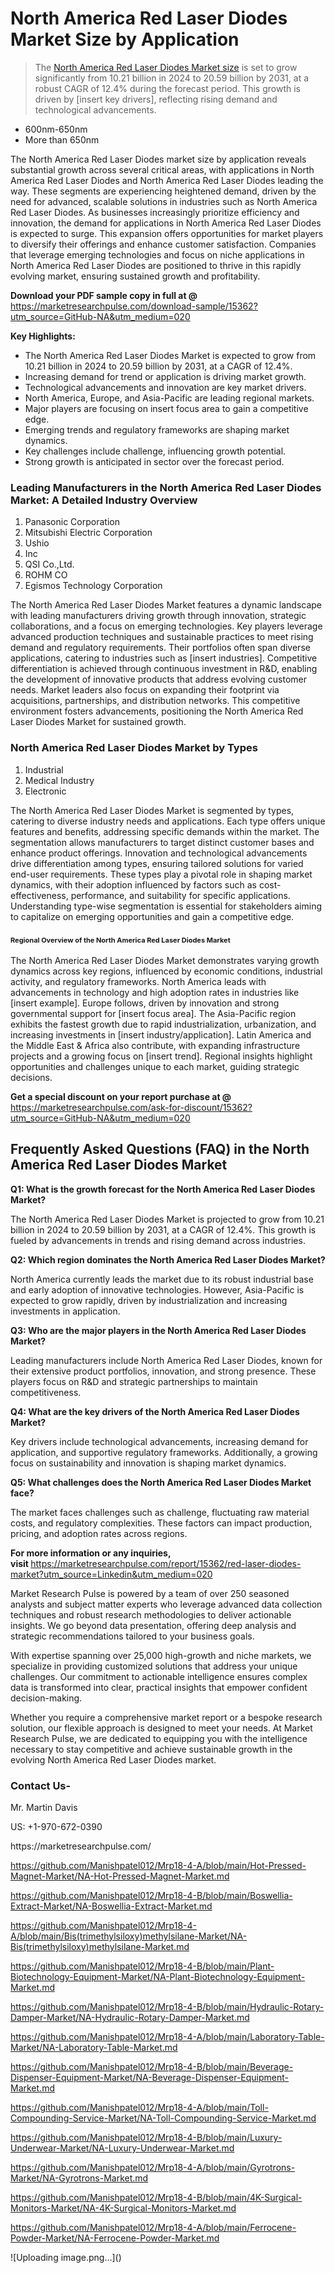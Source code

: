 <h1>North America Red Laser Diodes Market&nbsp;Size by Application</h1><blockquote><p>The <a href="https://marketresearchpulse.com/download-sample/15362?utm_source=GitHub-NA&amp;utm_medium=020">North America Red Laser Diodes Market size</a> is set to grow significantly from 10.21 billion in 2024 to 20.59 billion by 2031, at a robust CAGR of 12.4% during the forecast period. This growth is driven by [insert key drivers], reflecting rising demand and technological advancements.</p></blockquote><ul><li>600nm-650nm<li> More than 650nm</li></ul><p>The North America Red Laser Diodes market size by application reveals substantial growth across several critical areas, with applications in North America Red Laser Diodes and North America Red Laser Diodes leading the way. These segments are experiencing heightened demand, driven by the need for advanced, scalable solutions in industries such as North America Red Laser Diodes. As businesses increasingly prioritize efficiency and innovation, the demand for applications in North America Red Laser Diodes is expected to surge. This expansion offers opportunities for market players to diversify their offerings and enhance customer satisfaction. Companies that leverage emerging technologies and focus on niche applications in North America Red Laser Diodes are positioned to thrive in this rapidly evolving market, ensuring sustained growth and profitability.</p><p><strong>Download your PDF sample copy in full at @ </strong><a href="https://marketresearchpulse.com/download-sample/15362?utm_source=GitHub-NA&amp;utm_medium=020">https://marketresearchpulse.com/download-sample/15362?utm_source=GitHub-NA&amp;utm_medium=020</a></p><p><strong>Key Highlights: </strong></p><ul><li>The North America Red Laser Diodes Market is expected to grow from 10.21 billion in 2024 to 20.59 billion by 2031, at a CAGR of 12.4%.</li><li>Increasing demand for trend or application is driving market growth.</li><li>Technological advancements and innovation are key market drivers.</li><li>North America, Europe, and Asia-Pacific are leading regional markets.</li><li>Major players are focusing on insert focus area to gain a competitive edge.</li><li>Emerging trends and regulatory frameworks are shaping market dynamics.</li><li>Key challenges include challenge, influencing growth potential.</li><li>Strong growth is anticipated in sector over the forecast period.</li></ul><h3>Leading Manufacturers in the North America Red Laser Diodes Market: A Detailed Industry Overview</h3><ol><li>Panasonic Corporation</li><li>Mitsubishi Electric Corporation</li><li>Ushio</li><li>Inc</li><li>QSI Co.,Ltd.</li><li>ROHM CO</li><li>Egismos Technology Corporation</li></ol><div class="flex max-w-full flex-col flex-grow"><div class="min-h-8 text-message flex w-full flex-col items-end gap-2 whitespace-normal break-words [.text-message+&amp;]:mt-5" dir="auto" data-message-author-role="assistant" data-message-id="fd8432e4-4910-450d-b182-61b7bfb0a01f" data-message-model-slug="gpt-4o"><div class="flex w-full flex-col gap-1 empty:hidden first:pt-[3px]"><div class="markdown prose w-full break-words dark:prose-invert light"><p>The North America Red Laser Diodes Market features a dynamic landscape with leading manufacturers driving growth through innovation, strategic collaborations, and a focus on emerging technologies. Key players leverage advanced production techniques and sustainable practices to meet rising demand and regulatory requirements. Their portfolios often span diverse applications, catering to industries such as [insert industries]. Competitive differentiation is achieved through continuous investment in R&amp;D, enabling the development of innovative products that address evolving customer needs. Market leaders also focus on expanding their footprint via acquisitions, partnerships, and distribution networks. This competitive environment fosters advancements, positioning the North America Red Laser Diodes Market for sustained growth.</p></div></div></div></div><h3>North America Red Laser Diodes Market by Types</h3><ol><li>Industrial<li> Medical Industry<li> Electronic</li></ol><div class="flex max-w-full flex-col flex-grow"><div class="min-h-8 text-message flex w-full flex-col items-end gap-2 whitespace-normal break-words [.text-message+&amp;]:mt-5" dir="auto" data-message-author-role="assistant" data-message-id="084470be-0bb7-4664-bddf-5156b4f41249" data-message-model-slug="gpt-4o-mini"><div class="flex w-full flex-col gap-1 empty:hidden first:pt-[3px]"><div class="markdown prose w-full break-words dark:prose-invert light"><p>The North America Red Laser Diodes Market is segmented by types, catering to diverse industry needs and applications. Each type offers unique features and benefits, addressing specific demands within the market. The segmentation allows manufacturers to target distinct customer bases and enhance product offerings. Innovation and technological advancements drive differentiation among types, ensuring tailored solutions for varied end-user requirements. These types play a pivotal role in shaping market dynamics, with their adoption influenced by factors such as cost-effectiveness, performance, and suitability for specific applications. Understanding type-wise segmentation is essential for stakeholders aiming to capitalize on emerging opportunities and gain a competitive edge.</p></div></div></div></div><h3><span style="font-size: 11px;">Regional Overview of the North America Red Laser Diodes Market</span></h3><div class="flex max-w-full flex-col flex-grow"><div class="min-h-8 text-message flex w-full flex-col items-end gap-2 whitespace-normal break-words [.text-message+&amp;]:mt-5" dir="auto" data-message-author-role="assistant" data-message-id="e9038762-ce64-4e30-91c9-9bd413514231" data-message-model-slug="gpt-4o-mini"><div class="flex w-full flex-col gap-1 empty:hidden first:pt-[3px]"><div class="markdown prose w-full break-words dark:prose-invert light"><p>The North America Red Laser Diodes Market demonstrates varying growth dynamics across key regions, influenced by economic conditions, industrial activity, and regulatory frameworks. North America leads with advancements in technology and high adoption rates in industries like [insert example]. Europe follows, driven by innovation and strong governmental support for [insert focus area]. The Asia-Pacific region exhibits the fastest growth due to rapid industrialization, urbanization, and increasing investments in [insert industry/application]. Latin America and the Middle East &amp; Africa also contribute, with expanding infrastructure projects and a growing focus on [insert trend]. Regional insights highlight opportunities and challenges unique to each market, guiding strategic decisions.</p></div></div></div></div><p><strong>Get a special discount on your report purchase at @ </strong><a href="https://marketresearchpulse.com/ask-for-discount/15362?utm_source=GitHub-NA&amp;utm_medium=020">https://marketresearchpulse.com/ask-for-discount/15362?utm_source=GitHub-NA&amp;utm_medium=020</a></p><h2>Frequently Asked Questions (FAQ) in the North America Red Laser Diodes Market</h2><p><strong>Q1: What is the growth forecast for the North America Red Laser Diodes Market?</strong></p><p>The North America Red Laser Diodes Market is projected to grow from 10.21 billion in 2024 to 20.59 billion by 2031, at a CAGR of 12.4%. This growth is fueled by advancements in trends and rising demand across industries.</p><p><strong>Q2: Which region dominates the North America Red Laser Diodes Market?</strong></p><p>North America currently leads the market due to its robust industrial base and early adoption of innovative technologies. However, Asia-Pacific is expected to grow rapidly, driven by industrialization and increasing investments in application.</p><p><strong>Q3: Who are the major players in the North America Red Laser Diodes Market?</strong></p><p>Leading manufacturers include North America Red Laser Diodes, known for their extensive product portfolios, innovation, and strong presence. These players focus on R&amp;D and strategic partnerships to maintain competitiveness.</p><p><strong>Q4: What are the key drivers of the North America Red Laser Diodes Market?</strong></p><p>Key drivers include technological advancements, increasing demand for application, and supportive regulatory frameworks. Additionally, a growing focus on sustainability and innovation is shaping market dynamics.</p><p><strong>Q5: What challenges does the North America Red Laser Diodes Market face?</strong></p><p>The market faces challenges such as challenge, fluctuating raw material costs, and regulatory complexities. These factors can impact production, pricing, and adoption rates across regions.</p><p><strong>For more information or any inquiries, visit&nbsp;</strong><a href="https://marketresearchpulse.com/report/15362/red-laser-diodes-market?utm_source=Linkedin&utm_medium=020">https://marketresearchpulse.com/report/15362/red-laser-diodes-market?utm_source=Linkedin&utm_medium=020</a></p><p>Market Research Pulse is powered by a team of over 250 seasoned analysts and subject matter experts who leverage advanced data collection techniques and robust research methodologies to deliver actionable insights. We go beyond data presentation, offering deep analysis and strategic recommendations tailored to your business goals.</p><p>With expertise spanning over 25,000 high-growth and niche markets, we specialize in providing customized solutions that address your unique challenges. Our commitment to actionable intelligence ensures complex data is transformed into clear, practical insights that empower confident decision-making.</p><p>Whether you require a comprehensive market report or a bespoke research solution, our flexible approach is designed to meet your needs. At Market Research Pulse, we are dedicated to equipping you with the intelligence necessary to stay competitive and achieve sustainable growth in the evolving North America Red Laser Diodes market.</p><h3><strong>Contact Us-</strong></h3><p>Mr. Martin Davis</p><p>US: +1-970-672-0390</p><p>https://marketresearchpulse.com/</p><p><a href="https://github.com/Manishpatel012/Mrp18-4-A/blob/main/Hot-Pressed-Magnet-Market/NA-Hot-Pressed-Magnet-Market.md">https://github.com/Manishpatel012/Mrp18-4-A/blob/main/Hot-Pressed-Magnet-Market/NA-Hot-Pressed-Magnet-Market.md</a></p><p><a href="https://github.com/Manishpatel012/Mrp18-4-B/blob/main/Boswellia-Extract-Market/NA-Boswellia-Extract-Market.md">https://github.com/Manishpatel012/Mrp18-4-B/blob/main/Boswellia-Extract-Market/NA-Boswellia-Extract-Market.md</a></p><p><a href="https://github.com/Manishpatel012/Mrp18-4-A/blob/main/Bis(trimethylsiloxy)methylsilane-Market/NA-Bis(trimethylsiloxy)methylsilane-Market.md">https://github.com/Manishpatel012/Mrp18-4-A/blob/main/Bis(trimethylsiloxy)methylsilane-Market/NA-Bis(trimethylsiloxy)methylsilane-Market.md</a></p><p><a href="https://github.com/Manishpatel012/Mrp18-4-B/blob/main/Plant-Biotechnology-Equipment-Market/NA-Plant-Biotechnology-Equipment-Market.md">https://github.com/Manishpatel012/Mrp18-4-B/blob/main/Plant-Biotechnology-Equipment-Market/NA-Plant-Biotechnology-Equipment-Market.md</a></p><p><a href="https://github.com/Manishpatel012/Mrp18-4-B/blob/main/Hydraulic-Rotary-Damper-Market/NA-Hydraulic-Rotary-Damper-Market.md">https://github.com/Manishpatel012/Mrp18-4-B/blob/main/Hydraulic-Rotary-Damper-Market/NA-Hydraulic-Rotary-Damper-Market.md</a></p><p><a href="https://github.com/Manishpatel012/Mrp18-4-A/blob/main/Laboratory-Table-Market/NA-Laboratory-Table-Market.md">https://github.com/Manishpatel012/Mrp18-4-A/blob/main/Laboratory-Table-Market/NA-Laboratory-Table-Market.md</a></p><p><a href="https://github.com/Manishpatel012/Mrp18-4-B/blob/main/Beverage-Dispenser-Equipment-Market/NA-Beverage-Dispenser-Equipment-Market.md">https://github.com/Manishpatel012/Mrp18-4-B/blob/main/Beverage-Dispenser-Equipment-Market/NA-Beverage-Dispenser-Equipment-Market.md</a></p><p><a href="https://github.com/Manishpatel012/Mrp18-4-A/blob/main/Toll-Compounding-Service-Market/NA-Toll-Compounding-Service-Market.md">https://github.com/Manishpatel012/Mrp18-4-A/blob/main/Toll-Compounding-Service-Market/NA-Toll-Compounding-Service-Market.md</a></p><p><a href="https://github.com/Manishpatel012/Mrp18-4-B/blob/main/Luxury-Underwear-Market/NA-Luxury-Underwear-Market.md">https://github.com/Manishpatel012/Mrp18-4-B/blob/main/Luxury-Underwear-Market/NA-Luxury-Underwear-Market.md</a></p><p><a href="https://github.com/Manishpatel012/Mrp18-4-A/blob/main/Gyrotrons-Market/NA-Gyrotrons-Market.md">https://github.com/Manishpatel012/Mrp18-4-A/blob/main/Gyrotrons-Market/NA-Gyrotrons-Market.md</a></p><p><a href="https://github.com/Manishpatel012/Mrp18-4-B/blob/main/4K-Surgical-Monitors-Market/NA-4K-Surgical-Monitors-Market.md">https://github.com/Manishpatel012/Mrp18-4-B/blob/main/4K-Surgical-Monitors-Market/NA-4K-Surgical-Monitors-Market.md</a></p><p><a href="https://github.com/Manishpatel012/Mrp18-4-A/blob/main/Ferrocene-Powder-Market/NA-Ferrocene-Powder-Market.md">https://github.com/Manishpatel012/Mrp18-4-A/blob/main/Ferrocene-Powder-Market/NA-Ferrocene-Powder-Market.md</a></p>
![Uploading image.png…]()
